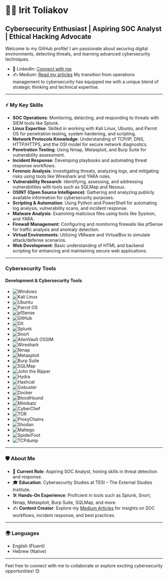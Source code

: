 # 👩‍💻 Irit Toliakov

## Cybersecurity Enthusiast | Aspiring SOC Analyst | Ethical Hacking Advocate

Welcome to my GitHub profile! I am passionate about securing digital environments, detecting threats, and learning advanced cybersecurity techniques.

- 💼 LinkedIn: [Connect with me](https://www.linkedin.com/in/irit-t-cybersecurity/)
- ✍️ Medium: [Read my articles](https://medium.com/@iritt) My transition from operations management to cybersecurity has equipped me with a unique blend of strategic thinking and technical expertise.

---

### ⚡ **My Key Skills**
- **SOC Operations**: Monitoring, detecting, and responding to threats with SIEM tools like Splunk.
- **Linux Expertise**: Skilled in working with Kali Linux, Ubuntu, and Parrot OS for penetration testing, system hardening, and scripting.
- **Network Protocols Knowledge**: Understanding of TCP/IP, DNS, HTTP/HTTPS, and the OSI model for secure network diagnostics.
- **Penetration Testing**: Using Nmap, Metasploit, and Burp Suite for vulnerability assessment.
- **Incident Response**: Developing playbooks and automating threat response workflows.
- **Forensic Analysis**: Investigating threats, analyzing logs, and mitigating risks using tools like Wireshark and YARA rules.
- **Vulnerability Research**: Identifying, assessing, and addressing vulnerabilities with tools such as SQLMap and Nessus.
- **OSINT (Open Source Intelligence)**: Gathering and analyzing publicly available information for cybersecurity purposes.
- **Scripting & Automation**: Using Python and PowerShell for automating log analysis, vulnerability scans, and incident response.
- **Malware Analysis**: Examining malicious files using tools like Sysmon, and YARA.
- **Firewall Management**: Configuring and monitoring firewalls like pfSense for traffic analysis and anomaly detection.
- **Virtual Environments**: Utilizing VMware and VirtualBox to simulate attack/defense scenarios.
- **Web Development**: Basic understanding of HTML and backend scripting for enhancing and maintaining secure web applications.
---

### **Cybersecurity Tools**

#### **Development & Cybersecurity Tools**
  - ![Windows](https://img.shields.io/badge/-Windows-blue?logo=windows&logoColor=white)
  - ![Kali Linux](https://img.shields.io/badge/-Kali_Linux-black?logo=linux&logoColor=white)
  - ![Ubuntu](https://img.shields.io/badge/-Ubuntu-orange?logo=ubuntu&logoColor=white)
  - ![Parrot OS](https://img.shields.io/badge/-Parrot_OS-green?logo=linux&logoColor=white)
  - ![pfSense](https://img.shields.io/badge/-pfSense-green?logo=pfSense&logoColor=white)
  - ![GitHub](https://img.shields.io/badge/-GitHub-black?logo=github&logoColor=white)
  - ![Git](https://img.shields.io/badge/-Git-orange?logo=git&logoColor=white)
  - ![Splunk](https://img.shields.io/badge/-Splunk-blue?logo=splunk&logoColor=white)
  - ![Snort](https://img.shields.io/badge/-Snort-red?logo=snort&logoColor=white)
  - ![AlienVault OSSIM](https://img.shields.io/badge/-AlienVault_OSSIM-green?logo=alienvault&logoColor=white)
  - ![Wireshark](https://img.shields.io/badge/-Wireshark-blue?logo=wireshark&logoColor=white)
  - ![Nmap](https://img.shields.io/badge/-Nmap-green?logo=nmap&logoColor=white)
  - ![Metasploit](https://img.shields.io/badge/-Metasploit-blue?logo=metasploit&logoColor=white)
  - ![Burp Suite](https://img.shields.io/badge/-Burp_Suite-orange?logo=burp-suite&logoColor=white)
  - ![SQLMap](https://img.shields.io/badge/-SQLMap-red?logo=database&logoColor=white)
  - ![John the Ripper](https://img.shields.io/badge/-John_the_Ripper-black?logo=lock&logoColor=white)
  - ![Hydra](https://img.shields.io/badge/-Hydra-blue?logo=hydra&logoColor=white)
  - ![Hashcat](https://img.shields.io/badge/-Hashcat-orange?logo=hashcat&logoColor=white)
  - ![Gobuster](https://img.shields.io/badge/-Gobuster-green?logo=gnu&logoColor=white)
  - ![Docker](https://img.shields.io/badge/-Docker-blue?logo=docker&logoColor=white)
  - ![BloodHound](https://img.shields.io/badge/-BloodHound-red?logo=graphql&logoColor=white)
  - ![Mimikatz](https://img.shields.io/badge/-Mimikatz-blueviolet?logo=windows&logoColor=white)
  - ![CyberChef](https://img.shields.io/badge/-CyberChef-yellowgreen?logo=circle&logoColor=white)
  - ![TOR](https://img.shields.io/badge/-TOR-darkpurple?logo=tor&logoColor=white)
  - ![ProxyChains](https://img.shields.io/badge/-ProxyChains-darkgreen?logo=linux&logoColor=white)
  - ![Shodan](https://img.shields.io/badge/-Shodan-black?logo=shodan&logoColor=red)
  - ![Maltego](https://img.shields.io/badge/-Maltego-blue?logo=maltego&logoColor=white)
  - ![SpiderFoot](https://img.shields.io/badge/-SpiderFoot-orange?logo=spider&logoColor=white)
  - ![TCPdump](https://img.shields.io/badge/-TCPdump-grey?logo=linux&logoColor=white)

    
---

### 🛡️ **About Me**
- 🌟 **Current Role**: Aspiring SOC Analyst, honing skills in threat detection and response.
- 🎓 **Education**: Cybersecurity Studies at TESI – The External Studies Institute.
- 🛠 **Hands-On Experience**: Proficient in tools such as Splunk, Snort, Nmap, Metasploit, Burp Suite, SQLMap, and more.
- ✍️ **Content Creator**: Explore my [Medium Articles](https://medium.com/me/stories/public) for insights on SOC workflows, incident response, and best practices.

---

### 🌍 **Languages**
- English (Fluent)
- Hebrew (Native)

---

Feel free to connect with me to collaborate or explore exciting cybersecurity opportunities! 😊
